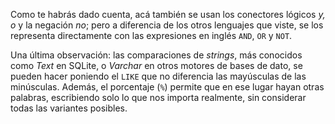 Como te habrás dado cuenta, acá también se usan los conectores lógicos _y, o_ y la negación _no_; pero a diferencia de los otros lenguajes que viste, se los representa directamente con las expresiones en inglés `AND`, `OR` y `NOT`.

Una última observación: las comparaciones de _strings_, más conocidos como _Text_ en SQLite, o _Varchar_ en otros motores de bases de dato, se pueden hacer poniendo el `LIKE` que no diferencia las mayúsculas de las minúsculas. Además, el porcentaje (`%`) permite que en ese lugar hayan otras palabras, escribiendo solo lo que nos importa realmente, sin considerar todas las variantes posibles. 